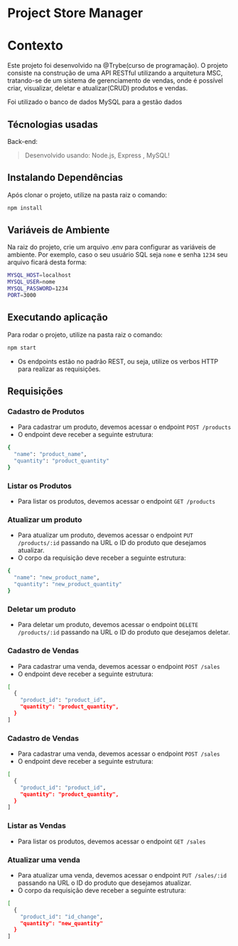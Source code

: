 # Project Store Manager
# Contexto
Este projeto foi desenvolvido na @Trybe(curso de programação). O projeto consiste na construção de uma API RESTful utilizando a arquitetura MSC, tratando-se de um sistema de gerenciamento de vendas, onde é possível criar, visualizar, deletar e atualizar(CRUD) produtos e vendas.

Foi utilizado o banco de dados MySQL para a gestão dados

## Técnologias usadas

Back-end:
> Desenvolvido usando: Node.js, Express , MySQL!

## Instalando Dependências

Após clonar o projeto, utilize na pasta raiz o comando:

```bash
npm install
```

## Variáveis de Ambiente

Na raiz do projeto, crie um arquivo .env para configurar as variáveis de ambiente. Por exemplo, caso o seu usuário SQL seja `nome` e senha `1234` seu arquivo ficará desta forma:

```bash
MYSQL_HOST=localhost
MYSQL_USER=nome
MYSQL_PASSWORD=1234
PORT=3000
```

## Executando aplicação

Para rodar o projeto, utilize na pasta raiz o comando:

```bash
npm start
```

* Os endpoints estão no padrão REST, ou seja, utilize os verbos HTTP para realizar as requisições.

## Requisições

### Cadastro de Produtos

* Para cadastrar um produto, devemos acessar o endpoint `POST /products`
* O endpoint deve receber a seguinte estrutura:
```bash
{
  "name": "product_name",
  "quantity": "product_quantity"
}
```

### Listar os Produtos

* Para listar os produtos, devemos acessar o endpoint `GET /products`

### Atualizar um produto

* Para atualizar um produto, devemos acessar o endpoint `PUT /products/:id` passando na URL o ID do produto que desejamos atualizar.
* O corpo da requisição deve receber a seguinte estrutura:
```bash
{
  "name": "new_product_name",
  "quantity": "new_product_quantity"
}
```

### Deletar um produto

* Para deletar um produto, devemos acessar o endpoint `DELETE /products/:id` passando na URL o ID do produto que desejamos deletar.

### Cadastro de Vendas

* Para cadastrar uma venda, devemos acessar o endpoint `POST /sales`
* O endpoint deve receber a seguinte estrutura:
```bash
[
  {
    "product_id": "product_id",
    "quantity": "product_quantity",
  }
]
```

### Cadastro de Vendas

* Para cadastrar uma venda, devemos acessar o endpoint `POST /sales`
* O endpoint deve receber a seguinte estrutura:
```bash
[
  {
    "product_id": "product_id",
    "quantity": "product_quantity",
  }
]
```

### Listar as Vendas

* Para listar os produtos, devemos acessar o endpoint `GET /sales`

### Atualizar uma venda

* Para atualizar uma venda, devemos acessar o endpoint `PUT /sales/:id` passando na URL o ID do produto que desejamos atualizar.
* O corpo da requisição deve receber a seguinte estrutura:
```bash
[
  {
    "product_id": "id_change",
    "quantity": "new_quantity"
  }
]
```
